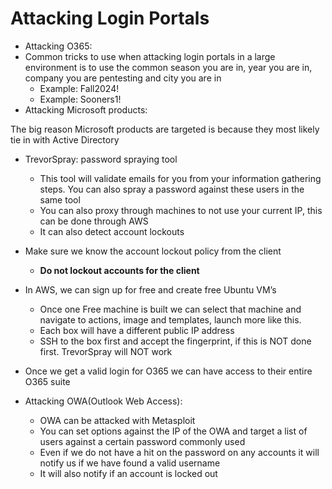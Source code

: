 # Attacking Login Portals

- Attacking O365:
- Common tricks to use when attacking login portals in a large environment is to use the common season you are in, year you are in, company you are pentesting and city you are in
    - Example: Fall2024!
    - Example: Sooners1!
- Attacking Microsoft products:

The big reason Microsoft products are targeted is because they most likely tie in with Active Directory

- TrevorSpray: password spraying tool
    - This tool will validate emails for you from your information gathering steps. You can also spray a password against these users in the same tool
    - You can also proxy through machines to not use your current IP, this can be done through AWS
    - It can also detect account lockouts
- Make sure we know the account lockout policy from the client
    - **Do not lockout accounts for the client**
- In AWS, we can sign up for free and create free Ubuntu VM’s
    - Once one Free machine is built we can select that machine and navigate to actions, image and templates, launch more like this.
    - Each box will have a different public IP address
    - SSH to the box first and accept the fingerprint, if this is NOT done first. TrevorSpray will NOT work
- Once we get a valid login for O365 we can have access to their entire O365 suite

- Attacking OWA(Outlook Web Access):
    - OWA can be attacked with Metasploit
    - You can set options against the IP of the OWA and target a list of users against a certain password commonly used
    - Even if we do not have a hit on the password on any accounts it will notify us if we have found a valid username
    - It will also notify if an account is locked out